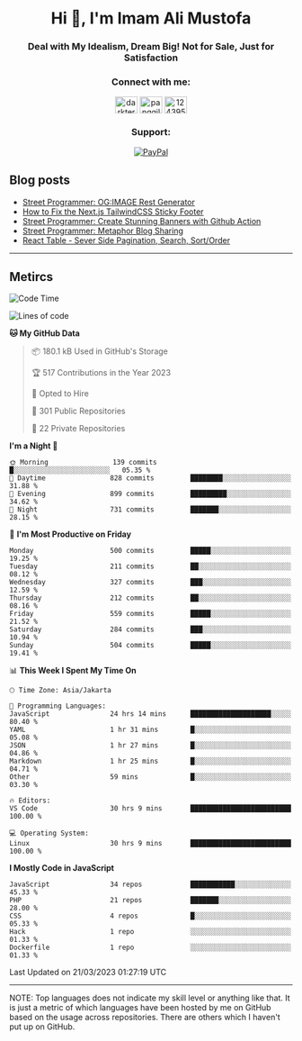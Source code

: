 <h1 align="center">Hi 👋, I'm Imam Ali Mustofa</h1>
<h3 align="center">Deal with My Idealism, Dream Big! Not for Sale, Just for Satisfaction</h3>

<p align="center">
  <h3 align="center">Connect with me:</h3>
  <p align="center">
  <a href="https://dev.to/darkterminal" target="blank"><img align="center" src="https://raw.githubusercontent.com/rahuldkjain/github-profile-readme-generator/master/src/images/icons/Social/devto.svg" alt="darkterminal" height="30" width="40" /></a>
  <a href="https://twitter.com/panggilmeiam" target="blank"><img align="center" src="https://raw.githubusercontent.com/rahuldkjain/github-profile-readme-generator/master/src/images/icons/Social/twitter.svg" alt="panggilmeiam" height="30" width="40" /></a>
  <a href="https://stackoverflow.com/users/12439522" target="blank"><img align="center" src="https://raw.githubusercontent.com/rahuldkjain/github-profile-readme-generator/master/src/images/icons/Social/stack-overflow.svg" alt="12439522" height="30" width="40" /></a>
  </p>
</p>

<h3 align="center">Support:</h3>
<p align="center">
  <a href="https://www.paypal.me/lazarusalhambra" target="_blank"><img src="https://img.shields.io/static/v1?label=PayPal&message=Donate&color=grey&labelColor=blue&logo=paypal" alt="PayPal"></a>
</p>

## Blog posts
<!-- BLOG-POST-LIST:START -->
- [Street Programmer: OG:IMAGE Rest Generator](https://dev.to/darkterminal/street-programmer-ogimage-rest-generator-1jod)
- [How to Fix the Next.js TailwindCSS Sticky Footer](https://dev.to/darkterminal/how-to-fix-the-nextjs-tailwindcss-sticky-footer-1hbk)
- [Street Programmer: Create Stunning Banners with Github Action](https://dev.to/darkterminal/street-programmer-create-stunning-banners-with-github-action-2ljc)
- [Street Programmer: Metaphor Blog Sharing](https://dev.to/darkterminal/street-programmer-metaphor-blog-sharing-fco)
- [React Table - Sever Side Pagination, Search, Sort/Order](https://dev.to/darkterminal/react-table-sever-side-pagination-search-sortorder-2p8m)
<!-- BLOG-POST-LIST:END -->

---
## Metircs

<!--START_SECTION:waka-->
![Code Time](http://img.shields.io/badge/Code%20Time-1%2C374%20hrs%2050%20mins-blue)

![Lines of code](https://img.shields.io/badge/From%20Hello%20World%20I%27ve%20Written-18.4%20million%20lines%20of%20code-blue)

**🐱 My GitHub Data** 

> 📦 180.1 kB Used in GitHub's Storage 
 > 
> 🏆 517 Contributions in the Year 2023
 > 
> 💼 Opted to Hire
 > 
> 📜 301 Public Repositories 
 > 
> 🔑 22 Private Repositories 
 > 
**I'm a Night 🦉** 

```text
🌞 Morning                139 commits         █░░░░░░░░░░░░░░░░░░░░░░░░   05.35 % 
🌆 Daytime                828 commits         ████████░░░░░░░░░░░░░░░░░   31.88 % 
🌃 Evening                899 commits         █████████░░░░░░░░░░░░░░░░   34.62 % 
🌙 Night                  731 commits         ███████░░░░░░░░░░░░░░░░░░   28.15 % 
```
📅 **I'm Most Productive on Friday** 

```text
Monday                   500 commits         █████░░░░░░░░░░░░░░░░░░░░   19.25 % 
Tuesday                  211 commits         ██░░░░░░░░░░░░░░░░░░░░░░░   08.12 % 
Wednesday                327 commits         ███░░░░░░░░░░░░░░░░░░░░░░   12.59 % 
Thursday                 212 commits         ██░░░░░░░░░░░░░░░░░░░░░░░   08.16 % 
Friday                   559 commits         █████░░░░░░░░░░░░░░░░░░░░   21.52 % 
Saturday                 284 commits         ███░░░░░░░░░░░░░░░░░░░░░░   10.94 % 
Sunday                   504 commits         █████░░░░░░░░░░░░░░░░░░░░   19.41 % 
```


📊 **This Week I Spent My Time On** 

```text
🕑︎ Time Zone: Asia/Jakarta

💬 Programming Languages: 
JavaScript               24 hrs 14 mins      ████████████████████░░░░░   80.40 % 
YAML                     1 hr 31 mins        █░░░░░░░░░░░░░░░░░░░░░░░░   05.08 % 
JSON                     1 hr 27 mins        █░░░░░░░░░░░░░░░░░░░░░░░░   04.86 % 
Markdown                 1 hr 25 mins        █░░░░░░░░░░░░░░░░░░░░░░░░   04.71 % 
Other                    59 mins             █░░░░░░░░░░░░░░░░░░░░░░░░   03.30 % 

🔥 Editors: 
VS Code                  30 hrs 9 mins       █████████████████████████   100.00 % 

💻 Operating System: 
Linux                    30 hrs 9 mins       █████████████████████████   100.00 % 
```

**I Mostly Code in JavaScript** 

```text
JavaScript               34 repos            ███████████░░░░░░░░░░░░░░   45.33 % 
PHP                      21 repos            ███████░░░░░░░░░░░░░░░░░░   28.00 % 
CSS                      4 repos             █░░░░░░░░░░░░░░░░░░░░░░░░   05.33 % 
Hack                     1 repo              ░░░░░░░░░░░░░░░░░░░░░░░░░   01.33 % 
Dockerfile               1 repo              ░░░░░░░░░░░░░░░░░░░░░░░░░   01.33 % 
```




 Last Updated on 21/03/2023 01:27:19 UTC
<!--END_SECTION:waka-->

---
NOTE: Top languages does not indicate my skill level or anything like that. It is just a metric of which languages have been hosted by me on GitHub based on the usage across repositories. There are others which I haven't put up on GitHub.
